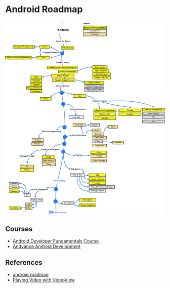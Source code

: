 # Android Roadmap

![android roadmap](android-roadmap/android_roadmap.png "Android roadmap")

## Courses

* [Android Developer Fundamentals Course][3]
* [Andvance Android Development][4]

## References

* [android roadmap][5]
* [Playing Video with VideoView][1]

[1]: https://google-developer-training.gitbooks.io/android-developer-advanced-course-practicals/content/unit-5-advanced-graphics-and-views/lesson-13-media/13-1-p-playing-video-with-videoview/13-1-p-playing-video-with-videoview.html "Playing video with VideoView"

[2]:https://github.com/google-developer-training/android-fundamentals "android fundamentals source code - github"
[3]:https://developer.android.com/courses/fundamentals-training/overview-v2 "Android Developer Fundamentals"
[4]:https://developer.android.com/courses/advanced-training/overview "Andvance Android Development"
[5]:https://github.com/tientnvn/android-developer-roadmap